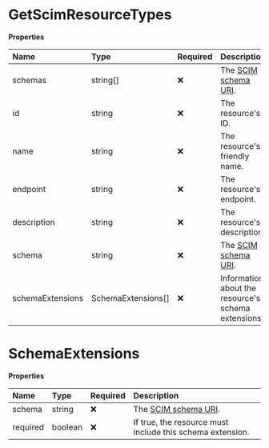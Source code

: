# GetScimResourceTypes

**Properties**

| Name             | Type               | Required | Description                                                              |
| :--------------- | :----------------- | :------- | :----------------------------------------------------------------------- |
| schemas          | string[]           | ❌       | The [SCIM schema URI](https://www.iana.org/assignments/scim/scim.xhtml). |
| id               | string             | ❌       | The resource's ID.                                                       |
| name             | string             | ❌       | The resource's friendly name.                                            |
| endpoint         | string             | ❌       | The resource's endpoint.                                                 |
| description      | string             | ❌       | The resource's description.                                              |
| schema           | string             | ❌       | The [SCIM schema URI](https://www.iana.org/assignments/scim/scim.xhtml). |
| schemaExtensions | SchemaExtensions[] | ❌       | Information about the resource's schema extensions.                      |

# SchemaExtensions

**Properties**

| Name     | Type    | Required | Description                                                              |
| :------- | :------ | :------- | :----------------------------------------------------------------------- |
| schema   | string  | ❌       | The [SCIM schema URI](https://www.iana.org/assignments/scim/scim.xhtml). |
| required | boolean | ❌       | If true, the resource must include this schema extension.                |

<!-- This file was generated by liblab | https://liblab.com/ -->
